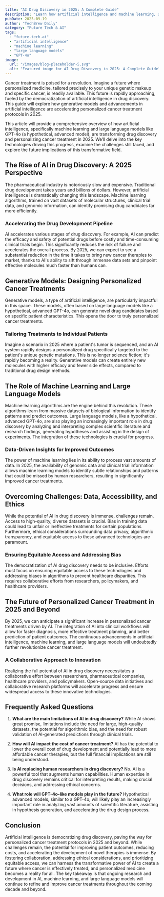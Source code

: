 ```yaml
---
title: "AI Drug Discovery in 2025: A Complete Guide"
description: "Learn how artificial intelligence and machine learning, specifically large language models, are accelerating personalized cancer treatment protocols. Discover the future of AI in drug discovery and revolutionize cancer care. Read now!"
pubDate: 2025-09-19
author: "TechBrew Daily"
category: "Future Tech & AI"
tags:
  - "future-tech-ai"
  - "artificial intelligence"
  - "machine learning"
  - "large language models"
  - "GPT-4o"
image:
  url: "/images/blog-placeholder-5.svg"
  alt: "Featured image for AI Drug Discovery in 2025: A Complete Guide"
---
```


Cancer treatment is poised for a revolution.  Imagine a future where personalized medicine, tailored precisely to your unique genetic makeup and specific cancer, is readily available. This future is rapidly approaching, fueled by the democratization of artificial intelligence in drug discovery.  This guide will explore how generative models and advancements in artificial intelligence are accelerating personalized cancer treatment protocols in 2025.


This article will provide a comprehensive overview of how artificial intelligence, specifically machine learning and large language models like GPT-4o (a hypothetical, advanced model), are transforming drug discovery and personalizing cancer treatment in 2025. We'll delve into the key technologies driving this progress, examine the challenges still faced, and explore the future implications of this transformative field.


## The Rise of AI in Drug Discovery: A 2025 Perspective

The pharmaceutical industry is notoriously slow and expensive.  Traditional drug development takes years and billions of dollars.  However,  artificial intelligence is dramatically changing this landscape.  Machine learning algorithms, trained on vast datasets of molecular structures, clinical trial data, and genomic information, can identify promising drug candidates far more efficiently.

### Accelerating the Drug Development Pipeline

AI accelerates various stages of drug discovery.  For example, AI can predict the efficacy and safety of potential drugs before costly and time-consuming clinical trials begin.  This significantly reduces the risk of failure and accelerates the overall process. By 2025, we can expect to see a substantial reduction in the time it takes to bring new cancer therapies to market, thanks to AI's ability to sift through immense data sets and pinpoint effective molecules much faster than humans can.

## Generative Models: Designing Personalized Cancer Treatments

Generative models, a type of artificial intelligence, are particularly impactful in this space. These models, often based on large language models like a hypothetical, advanced GPT-4o, can generate novel drug candidates based on specific patient characteristics. This opens the door to truly personalized cancer treatments.

### Tailoring Treatments to Individual Patients

Imagine a scenario in 2025 where a patient's tumor is sequenced, and an AI system rapidly designs a personalized drug specifically targeted to the patient's unique genetic mutations. This is no longer science fiction; it's rapidly becoming a reality.  Generative models can create entirely new molecules with higher efficacy and fewer side effects, compared to traditional drug design methods.

## The Role of Machine Learning and Large Language Models

Machine learning algorithms are the engine behind this revolution.  These algorithms learn from massive datasets of biological information to identify patterns and predict outcomes. Large language models, like a hypothetical, advanced GPT-4o, are also playing an increasingly important role in drug discovery by analyzing and interpreting complex scientific literature and research findings, generating hypotheses and assisting in the design of experiments.  The integration of these technologies is crucial for progress.

### Data-Driven Insights for Improved Outcomes

The power of machine learning lies in its ability to process vast amounts of data.  In 2025, the availability of genomic data and clinical trial information allows machine learning models to identify subtle relationships and patterns that could be missed by human researchers, resulting in significantly improved cancer treatments.

## Overcoming Challenges:  Data, Accessibility, and Ethics

While the potential of AI in drug discovery is immense, challenges remain. Access to high-quality, diverse datasets is crucial. Bias in training data could lead to unfair or ineffective treatments for certain populations.  Furthermore, ethical considerations surrounding data privacy, algorithmic transparency, and equitable access to these advanced technologies are paramount.


### Ensuring Equitable Access and Addressing Bias

The democratization of AI drug discovery needs to be inclusive.  Efforts must focus on ensuring equitable access to these technologies and addressing biases in algorithms to prevent healthcare disparities.  This requires collaborative efforts from researchers, policymakers, and healthcare providers.

## The Future of Personalized Cancer Treatment in 2025 and Beyond

By 2025, we can anticipate a significant increase in personalized cancer treatments driven by AI.  The integration of AI into clinical workflows will allow for faster diagnosis, more effective treatment planning, and better prediction of patient outcomes. The continuous advancements in artificial intelligence, machine learning, and large language models will undoubtedly further revolutionize cancer treatment.

###  A Collaborative Approach to Innovation

Realizing the full potential of AI in drug discovery necessitates a collaborative effort between researchers, pharmaceutical companies, healthcare providers, and policymakers.  Open-source data initiatives and collaborative research platforms will accelerate progress and ensure widespread access to these innovative technologies.


## Frequently Asked Questions

1. **What are the main limitations of AI in drug discovery?**  While AI shows great promise, limitations include the need for large, high-quality datasets, the potential for algorithmic bias, and the need for robust validation of AI-generated predictions through clinical trials.

2. **How will AI impact the cost of cancer treatment?** AI has the potential to lower the overall cost of drug development and potentially lead to more affordable cancer therapies, but the full financial implications are still being understood.

3. **Is AI replacing human researchers in drug discovery?** No. AI is a powerful tool that augments human capabilities.  Human expertise in drug discovery remains critical for interpreting results, making crucial decisions, and addressing ethical concerns.

4. **What role will GPT-4o-like models play in the future?**  Hypothetical advanced models, similar to a GPT-4o, will likely play an increasingly important role in analyzing vast amounts of scientific literature, assisting in hypothesis generation, and accelerating the drug design process.


## Conclusion

Artificial intelligence is democratizing drug discovery, paving the way for personalized cancer treatment protocols in 2025 and beyond. While challenges remain, the potential for improving patient outcomes, reducing costs, and accelerating the development of novel therapies is immense. By fostering collaboration, addressing ethical considerations, and prioritizing equitable access, we can harness the transformative power of AI to create a future where cancer is effectively treated, and personalized medicine becomes a reality for all.  The key takeaway is that ongoing research and development in AI, machine learning, and large language models will continue to refine and improve cancer treatments throughout the coming decade and beyond.